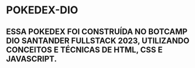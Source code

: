# POKEDEX-DIO

## ESSA POKEDEX FOI CONSTRUÍDA NO BOTCAMP DIO SANTANDER FULLSTACK 2023, UTILIZANDO CONCEITOS E TÉCNICAS DE HTML, CSS E JAVASCRIPT.
